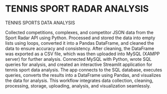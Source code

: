 # TENNIS SPORT RADAR ANALYSIS
TENNIS SPORTS DATA ANALYSIS

Collected competitions, complexes, and competitor JSON data from the Sport Radar API using Python. Processed and stored the data into empty lists using loops, converted it into a Pandas DataFrame, and cleaned the data to ensure accuracy and consistency. After cleaning, the DataFrame was exported as a CSV file, which was then uploaded into MySQL (XAMPP server) for further analysis. Connected MySQL with Python, wrote SQL queries for analysis, and created an interactive Streamlit application for tennis sport data analysis. The app connects to the SQL database, executes queries, converts the results into a DataFrame using Pandas, and visualizes the data for analysis. This workflow integrates data collection, cleaning, processing, storage, uploading, analysis, and visualization seamlessly.

